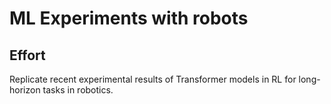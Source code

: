# ML Experiments with robots

## Effort
Replicate recent experimental results of Transformer models in RL for long-horizon tasks in robotics.


